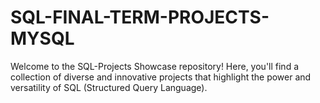 # SQL-FINAL-TERM-PROJECTS-MYSQL
Welcome to the SQL-Projects Showcase repository! Here, you'll find a collection of diverse and innovative projects that highlight the power and versatility of SQL (Structured Query Language).
